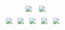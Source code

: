 <!-- ### Hi there 👋 -->

<div align=center>
  
<!-- [![Hits](https://hits.seeyoufarm.com/api/count/incr/badge.svg?url=https%3A%2F%2Fgithub.com%2Fsunm-in&count_bg=%2379C83D&title_bg=%23555555&icon=&icon_color=%23E7E7E7&title=hits&edge_flat=false)](https://hits.seeyoufarm.com) -->
  &nbsp;&nbsp;&nbsp;
<a href="https://github.com/sunm-in"><img src="https://img.shields.io/badge/-Github-%23181717.svg?&logo=GitHub&logoColor=white" /></a>
  &nbsp;&nbsp;&nbsp;
<a href="https://velog.io/@sunm309"><img src="https://img.shields.io/badge/-Blog-brightgreen.svg?&logo=Bloglovin&logoColor=white" /></a>
  
<img src="https://img.shields.io/badge/-HTML-%23E34F26.svg?&logo=HTML5&logoColor=white" />
&nbsp;&nbsp;
<img src="https://img.shields.io/badge/-CSS-%231572B6.svg?&logo=CSS3&logoColor=white" />
&nbsp;&nbsp;
<img src="https://img.shields.io/badge/-JavaScript-%23F7DF1E.svg?&logo=JavaScript&logoColor=white" />
&nbsp;&nbsp;
<!-- <img src="https://img.shields.io/badge/-TypeScript-%233178C6.svg?&logo=TypeScript&logoColor=white" />
&nbsp;&nbsp; -->
<img src="https://img.shields.io/badge/-React-%2361DAFB.svg?&logo=React&logoColor=white" />
&nbsp;&nbsp;
<img src="https://img.shields.io/badge/-Redux-%23764ABC.svg?&logo=Redux&logoColor=white" />

</div>

<!-- <img src="https://img.shields.io/badge/-JavaScript-%23F7DF1E.svg?&logo=JavaScript&logoColor=white" /> -->
<!-- <img alt="Python" src ="https://img.shields.io/badge/기술명-원하는색상코드.svg?&style=for-the-badge&logo=로고명&logoColor=로고색상"/> -->

<!--
**sunm-in/sunm-in** is a ✨ _special_ ✨ repository because its `README.md` (this file) appears on your GitHub profile.

Here are some ideas to get you started:

- 🔭 I’m currently working on ...
- 🌱 I’m currently learning ...
- 👯 I’m looking to collaborate on ...
- 🤔 I’m looking for help with ...
- 💬 Ask me about ...
- 📫 How to reach me: ...
- 😄 Pronouns: ...
- ⚡ Fun fact: ...
-->

